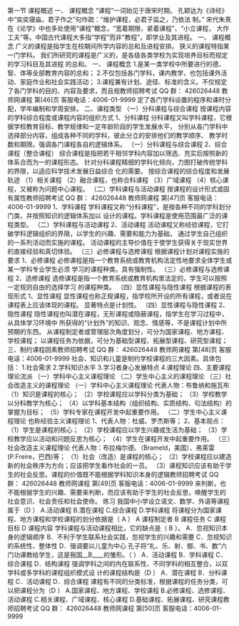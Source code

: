 
第一节 课程概述
一、 课程概念
“课程”一词始见于唐宋时期。
孔颖达为《诗经》中“奕奕寝庙，君子作之”句作疏：“维护课程，必君子监之，乃依法
制。”
宋代朱熹在《论学》中也多处使用“课程”概念，“宽着期限，紧着课程”、“小立课程，
大作工夫”等。中国古代课程大多指“学程”而非“教程”，即学业及其进程。
一、 课程概念
广义的课程是指学生在校期间所学内容的总和及进程安排。
狭义的课程特指某一门学科。
我们所研究的课程是广义的，是各级各类学校为实现培养目标而规定的学习科目及其进程
的总和。
一、 课程概念
1.是某一类学校中所要进行的德、智、体等全部教育内容的总和；
2.不仅包括各门学科，课内教学，也包括课外活动、家庭作业和社会实践活动；
3.课程兼有计划、途径、标准的含义。不仅规定了各门学科的目的、内容及要求，而且规教师招聘考试 QQ 群： 426026448
教师网课程 第[46]页 客服电话：4006-01-9999
定了各门学科设置的程序和课时分配，学年编制和学周安排。
二、课程类型
（一）分科课程与综合课程
按课程内容的学科综合程度或课程内容的组织方式
1、分科课程
分科课程又叫学科课程，它根据学校教育目标、教学规律和一定年龄阶段的学生发展水平，
分别从各门学科中选择部分内容，组成各种不同的学科，彼此分立的安排他们的教学顺序、
教学时数和期限。强调各门课程各自的逻辑体系。
（一）分科课程与综合课程
2、综合课程（整合课程）
综合课程是指把若干相邻学科内容加以筛选、充实后按照新的体系合而为一的课程形态。
针对分科课程精细的学科化倾向，力图打破传统学科的界限，以适应科学技术发展日益综合
化的需要。
按综合课程的综合程度和发展轨迹
（1）相关课程
（2）融合课程，也称合科课程
（3）广域课程
（4）核心课程，又被称为问题中心课程。
（二）学科课程与活动课程
按课程的设计形式或固有属性教师招聘考试 QQ 群： 426026448
教师网课程 第[47]页 客服电话：4006-01-9999
1、学科课程
学科课程又称“分科课程”，是按各种不同的学科划分门类，并按照知识的逻辑体系加以
设计的课程。学科课程是使用范围最广泛的课程类型。
（二）学科课程与活动课程
2、活动课程
活动课程又称经验课程，它打破学科逻辑组织的界限，以学生的兴趣、需要和能力为基础，
通过学生自己组织的一系列活动而实施的课程。
活动课程的主导价值在于使学生获得关于现实世界的直接经验和真切体验。
（三）必修课程与选修课程
根据课程计划对课程实施的要求
1、必修课程
必修课程是指一个教育系统或教育机构法定性地要求全体学生或某一学科专业学生必须
学习的课程种类。具有强制性。
（三）必修课程与选修课程
2、选修课程
选修课程是指一个教育系统或教育机构里法定的，学生可以按照一定规则自由的选择学习
的课程种类。
（四）显性课程与隐性课程
根据课程的表现形式
1、显性课程
显性课程也称正规课程，指学校所开设的所有课程，或者说在课程表上应该体现的课程。
显著特点是计划性。
（四）显性课程与隐性课程
2、隐性课程
隐性课程也叫潜在课程，无形课程或隐蔽课程，指学生在学习过程中，从具体学习环境中
所获得的“计划外”的知识、观念、情感等，不是课程计划中所预期的东西。
从课程制定者或管理层次角度划分，可分为国家课程、地方课程、学校课程；
以课程任务为依据，可分为基础型课程、拓展型课程、研究型课程；
三、制约课程因素教师招聘考试 QQ 群： 426026448
教师网课程 第[48]页 客服电话：4006-01-9999
社会、知识和儿童是制约学校课程的三大因素。具体包括：
1.社会需求
2.学科知识水平
3.学习者身心发展特点
4.课程理论
四、主要课程理论流派
（一）学科中心主义课程理论
（二）学生中心主义的课程理论
（三）社会改造主义的课程理论
（一）学科中心主义课程理论
代表人物：布鲁纳和施瓦布
（1）知识是课程的核心；
（2）学校课程应以学科分类为基础；
（3）学校教学以分科教学为核心；
（4）以学科基本结构（组织结构、实质结构、句法结构）的掌握为目标；
（5）学科专家在课程开发中起重要作用。
（二）学生中心主义课程理论
也称经验主义课程理论
1、代表人物：杜威、罗杰斯等；
2、基本观点：
（1）学生是课程的核心；
（2）学校课程应以学生兴趣或生活为基础；
（3）学校教学应以活动和问题反思为核心；
（4）学生在课程开发中起重要作用。
（三）社会改造主义课程理论
代表人物：布拉梅尔德、（Brameld，美国）、弗莱雷(P.Freire，巴西)等；
（1）社会（改造）是课程的核心；
（2）学校课程应以建造新的社会秩序为方向；应该把学生看作社会的一员。
（3）课程知识应该有助于学生的社会反思。课程的价值既不能根据学科知识本身的逻辑教师招聘考试 QQ 群： 426026448
教师网课程 第[49]页 客服电话：4006-01-9999
来判断，也不能根据学生的兴趣、需要来判断，而应该有助于学生的社会反思，唤醒学生的
社会意识、社会责任和社会使命。
练习
我国中小学设立语文、数学、外语等课程属于（D ）
A.活动课程 B.潜在课程
C.综合课程 D.学科课程
将课程分为国家课程、地方课程和学校课程的划分依据是（ A ）
A 课程制定者 B 课程任务
C 课程目标 D 课程内容
学科课程与活动课程相比，它的缺点是（ B ）。
A．忽视知识本身的逻辑顺序
B．不利于学生联系社会实践，忽视学生的兴趣和需要
C．忽视知识的系统性、整体性
D．强调要以儿童为中心
孔子将“礼、乐、射、御、书、数”六门功课教给学生，这是我国__B____的雏形。（ ）
A．活动课程 B．学科课程
C．综合课程 D．结构课程
强调学科之间的内在联系性、不同学科的相互整合，以双学科或多学科的课程组织模式设
计的课程结构是（D ）
A．潜在课程
B．分科课程
C．活动课程
D．综合课程
课程有不同的分类标准，根据课程的任务分类，可以把课程分为（D ）
A.国家课程、地方课程、学校课程
B.必修课程、选修课程、活动课程
C.相关课程、广域课程、核心课程
D.基础课程、拓展课程、研究课程教师招聘考试 QQ 群： 426026448
教师网课程 第[50]页 客服电话：4006-01-9999
